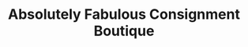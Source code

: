 ---
title: "Absolutely Fabulous Consignment Boutique"
url: /kirkland/absolutely-fabulous-consignment-boutique/
shop: Kleidung
---